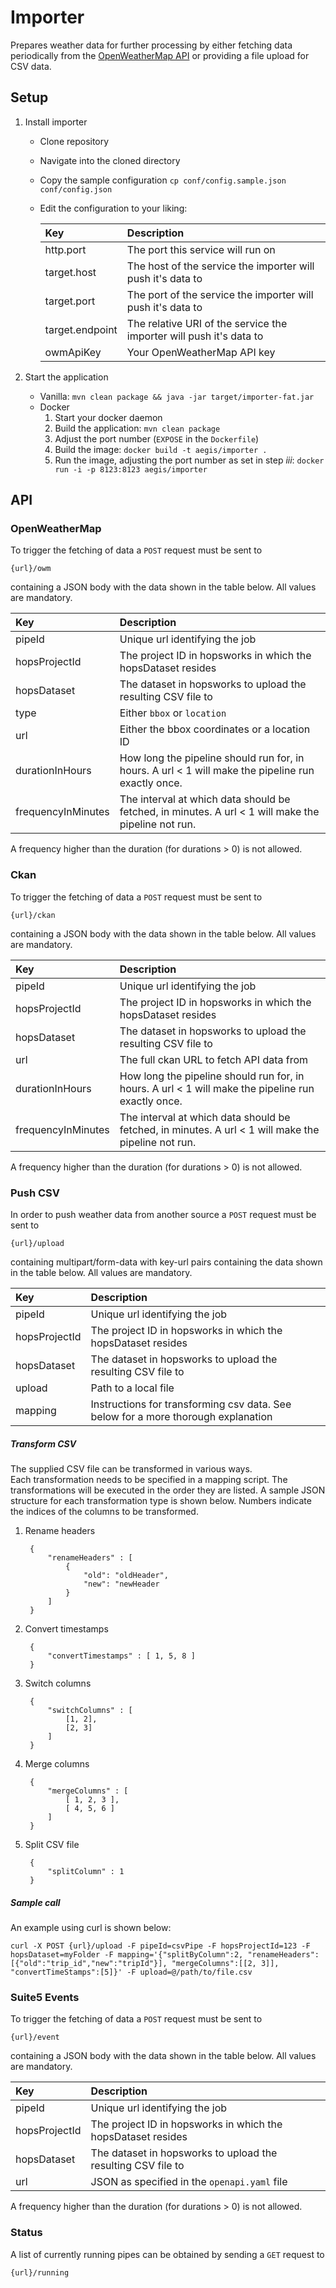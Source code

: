 # Importer

Prepares weather data for further processing by either fetching data periodically from the [OpenWeatherMap API](https://openweathermap.org/api)
or providing a file upload for CSV data.

## Setup

1. Install importer
    - Clone repository
    - Navigate into the cloned directory
    - Copy the sample configuration `cp conf/config.sample.json conf/config.json`
    - Edit the configuration to your liking:

        |Key|Description|
        |:--- |:---|
        |http.port| The port this service will run on |
        |target.host| The host of the service the importer will push it's data to |
        |target.port| The port of the service the importer will push it's data to |
        |target.endpoint| The relative URI of the service the importer will push it's data to |
        |owmApiKey| Your OpenWeatherMap API key |

2. Start the application
    - Vanilla: `mvn clean package && java -jar target/importer-fat.jar`
    - Docker
        1. Start your docker daemon 
        2. Build the application: `mvn clean package`
        3. Adjust the port number (`EXPOSE` in the `Dockerfile`)
        4. Build the image: `docker build -t aegis/importer .`
        5. Run the image, adjusting the port number as set in step _iii_: `docker run -i -p 8123:8123 aegis/importer`

## API

### OpenWeatherMap

To trigger the fetching of data a `POST` request must be sent to

    {url}/owm
    
containing a JSON body with the data shown in the table below. All values are mandatory.

|Key|Description|
|:--- |:---|
|pipeId| Unique url identifying the job |
|hopsProjectId| The project ID in hopsworks in which the hopsDataset resides |
|hopsDataset| The dataset in hopsworks to upload the resulting CSV file to |
|type| Either `bbox` or `location` |
|url| Either the bbox coordinates or a location ID |
|durationInHours| How long the pipeline should run for, in hours. A url < 1 will make the pipeline run exactly once. |
|frequencyInMinutes| The interval at which data should be fetched, in minutes. A url < 1 will make the pipeline not run. |

A frequency higher than the duration (for durations > 0) is not allowed.

### Ckan

To trigger the fetching of data a `POST` request must be sent to

    {url}/ckan
    
containing a JSON body with the data shown in the table below. All values are mandatory.

|Key|Description|
|:--- |:---|
|pipeId| Unique url identifying the job |
|hopsProjectId| The project ID in hopsworks in which the hopsDataset resides |
|hopsDataset| The dataset in hopsworks to upload the resulting CSV file to |
|url| The full ckan URL to fetch API data from |
|durationInHours| How long the pipeline should run for, in hours. A url < 1 will make the pipeline run exactly once. |
|frequencyInMinutes| The interval at which data should be fetched, in minutes. A url < 1 will make the pipeline not run. |

A frequency higher than the duration (for durations > 0) is not allowed.

### Push CSV 

In order to push weather data from another source a `POST` request must be sent to

    {url}/upload

containing multipart/form-data with key-url pairs containing the data shown in the table below. All values are mandatory.

|Key|Description|
|:--- |:---|
|pipeId| Unique url identifying the job |
|hopsProjectId| The project ID in hopsworks in which the hopsDataset resides |
|hopsDataset| The dataset in hopsworks to upload the resulting CSV file to |
|upload| Path to a local file |
|mapping| Instructions for transforming csv data. See below for a more thorough explanation |

##### Transform CSV

The supplied CSV file can be transformed in various ways.    
Each transformation needs to be specified in a mapping script. 
The transformations will be executed in the order they are listed.
A sample JSON structure for each transformation type is shown below. 
Numbers indicate the indices of the columns to be transformed.

1. Rename headers
        
        {
            "renameHeaders" : [
                {   
                    "old": "oldHeader",
                    "new": "newHeader
                }
            ]   
        }
        
2. Convert timestamps
        
        {
            "convertTimestamps" : [ 1, 5, 8 ]   
        }
        
3. Switch columns
        
        {
            "switchColumns" : [
                [1, 2],
                [2, 3]
            ]
        }

    
4. Merge columns
    
        {
            "mergeColumns" : [
                [ 1, 2, 3 ],
                [ 4, 5, 6 ]               
            ]
        }

5. Split CSV file

        {
            "splitColumn" : 1
        }        

##### Sample call

An example using curl is shown below:

    curl -X POST {url}/upload -F pipeId=csvPipe -F hopsProjectId=123 -F hopsDataset=myFolder -F mapping='{"splitByColumn":2, "renameHeaders":[{"old":"trip_id","new":"tripId"}], "mergeColumns":[[2, 3]], "convertTimeStamps":[5]}' -F upload=@/path/to/file.csv

### Suite5 Events

To trigger the fetching of data a `POST` request must be sent to

    {url}/event
    
containing a JSON body with the data shown in the table below. All values are mandatory.

|Key|Description|
|:--- |:---|
|pipeId| Unique url identifying the job |
|hopsProjectId| The project ID in hopsworks in which the hopsDataset resides |
|hopsDataset| The dataset in hopsworks to upload the resulting CSV file to |
|url| JSON as specified in the `openapi.yaml` file |

A frequency higher than the duration (for durations > 0) is not allowed.

### Status

A list of currently running pipes can be obtained by sending a `GET` request to 

    {url}/running